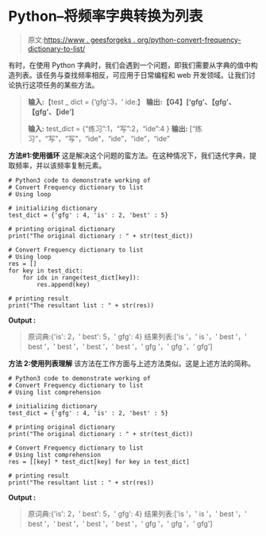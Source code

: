 # Python–将频率字典转换为列表

> 原文:[https://www . geesforgeks . org/python-convert-frequency-dictionary-to-list/](https://www.geeksforgeeks.org/python-convert-frequency-dictionary-to-list/)

有时，在使用 Python 字典时，我们会遇到一个问题，即我们需要从字典的值中构造列表。该任务与查找频率相反，可应用于日常编程和 web 开发领域。让我们讨论执行这项任务的某些方法。

> **输入:**【test _ dict = {‘gfg’:3，' ide:】
> **输出:【G4】[‘gfg’、【gfg’、【gfg’、【ide’]**
> 
>  **输入:** test_dict = {“练习”:1，“写”:2，“ide”:4 }
> **输出:** [“练习”，“写”，“写”，“ide”，“ide”，“ide”，“ide”

**方法#1:使用循环**
这是解决这个问题的蛮方法。在这种情况下，我们迭代字典，提取频率，并以该频率复制元素。

```
# Python3 code to demonstrate working of 
# Convert Frequency dictionary to list
# Using loop

# initializing dictionary
test_dict = {'gfg' : 4, 'is' : 2, 'best' : 5}

# printing original dictionary
print("The original dictionary : " + str(test_dict))

# Convert Frequency dictionary to list
# Using loop
res = []
for key in test_dict:
    for idx in range(test_dict[key]):
        res.append(key)

# printing result 
print("The resultant list : " + str(res)) 
```

**Output :**

> 原词典:{'is': 2，' best': 5，' gfg': 4}
> 结果列表:['is '，' is '，' best '，' best '，' best '，' best '，' best '，' gfg '，' gfg '，' gfg']

**方法 2:使用列表理解**
该方法在工作方面与上述方法类似。这是上述方法的简称。

```
# Python3 code to demonstrate working of 
# Convert Frequency dictionary to list
# Using list comprehension

# initializing dictionary
test_dict = {'gfg' : 4, 'is' : 2, 'best' : 5}

# printing original dictionary
print("The original dictionary : " + str(test_dict))

# Convert Frequency dictionary to list
# Using list comprehension
res = [[key] * test_dict[key] for key in test_dict]

# printing result 
print("The resultant list : " + str(res)) 
```

**Output :**

> 原词典:{'is': 2，' best': 5，' gfg': 4}
> 结果列表:['is '，' is '，' best '，' best '，' best '，' best '，' best '，' gfg '，' gfg '，' gfg']